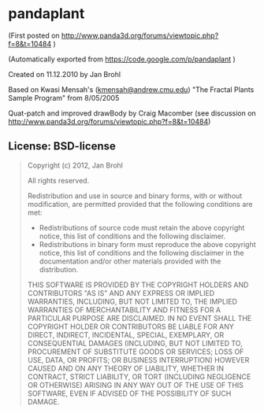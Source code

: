 pandaplant
==========

(First posted on http://www.panda3d.org/forums/viewtopic.php?f=8&t=10484 )

(Automatically exported from https://code.google.com/p/pandaplant )

Created on 11.12.2010 by Jan Brohl

Based on Kwasi Mensah's (kmensah@andrew.cmu.edu)
"The Fractal Plants Sample Program" from 8/05/2005

Quat-patch and improved drawBody by Craig Macomber
(see discussion on http://www.panda3d.org/forums/viewtopic.php?f=8&t=10484)

License: BSD-license
--------------------

>Copyright (c) 2012, Jan Brohl
>
>All rights reserved.
>
>Redistribution and use in source and binary forms, with or without modification, are permitted provided that the following conditions are met:
>    *  Redistributions of source code must retain the above copyright notice, this list of conditions and the following disclaimer.
>    *  Redistributions in binary form must reproduce the above copyright notice, this list of conditions and the following disclaimer in the documentation and/or other materials provided with the distribution.
>
>THIS SOFTWARE IS PROVIDED BY THE COPYRIGHT HOLDERS AND CONTRIBUTORS "AS IS" AND ANY EXPRESS OR IMPLIED WARRANTIES, INCLUDING, BUT NOT LIMITED TO, THE IMPLIED WARRANTIES OF MERCHANTABILITY AND FITNESS FOR A PARTICULAR PURPOSE ARE DISCLAIMED. IN NO EVENT SHALL THE COPYRIGHT HOLDER OR CONTRIBUTORS BE LIABLE FOR ANY DIRECT, INDIRECT, INCIDENTAL, SPECIAL, EXEMPLARY, OR CONSEQUENTIAL DAMAGES (INCLUDING, BUT NOT LIMITED TO, PROCUREMENT OF SUBSTITUTE GOODS OR SERVICES; LOSS OF USE, DATA, OR PROFITS; OR BUSINESS INTERRUPTION) HOWEVER CAUSED AND ON ANY THEORY OF LIABILITY, WHETHER IN CONTRACT, STRICT LIABILITY, OR TORT (INCLUDING NEGLIGENCE OR OTHERWISE) ARISING IN ANY WAY OUT OF THE USE OF THIS SOFTWARE, EVEN IF ADVISED OF THE POSSIBILITY OF SUCH DAMAGE.
